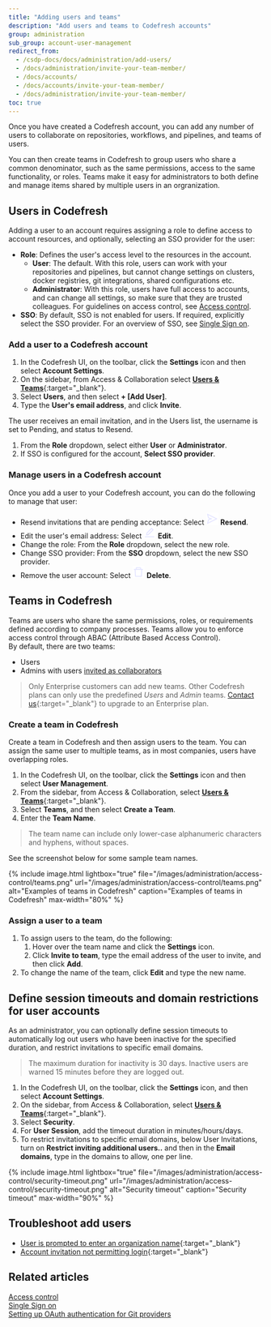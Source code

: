 ```yaml
---
title: "Adding users and teams"
description: "Add users and teams to Codefresh accounts"
group: administration
sub_group: account-user-management
redirect_from:
  - /csdp-docs/docs/administration/add-users/
  - /docs/administration/invite-your-team-member/
  - /docs/accounts/
  - /docs/accounts/invite-your-team-member/
  - /docs/administration/invite-your-team-member/
toc: true
---
```


Once you have created a Codefresh account, you can add any number of users to collaborate on repositories, workflows, and pipelines, and teams of users.   


You can then create teams in Codefresh to group users who share a common denominator, such as the same permissions, access to the same functionality, or roles. Teams make it easy for administrators to both define and manage items shared by multiple users in an orgranization.


## Users in Codefresh
Adding a user to an account requires assigning a role to define access to account resources, and optionally, selecting an SSO provider for the user:

* **Role**: Defines the user's access level to the resources in the account.  
  * **User**: The default. With this role, users can work with your repositories and pipelines, but cannot change settings
on clusters, docker registries, git integrations, shared configurations etc.
  * **Administrator**: With this role, users have full access to accounts, and can change all settings, so make sure that they are trusted colleagues.
  For guidelines on access control, see [Access control]({{site.baseurl}}/docs/administration/account-user-management/access-control/).  
* **SSO**: By default, SSO is not enabled for users. If required, explicitly select the SSO provider. For an overview of SSO, see [Single Sign on]({{site.baseurl}}/docs/single-sign-on/).


###  Add a user to a Codefresh account 
1. In the Codefresh UI, on the toolbar, click the **Settings** icon and then select **Account Settings**.
1. On the sidebar, from Access & Collaboration select [**Users & Teams**](https://g.codefresh.io/account-admin/collaborators/users){:target="\_blank"}.   
1. Select **Users**, and then select **+ [Add User]**.  
1. Type the **User's email address**, and click **Invite**. 
<!---add screenshot-->
  The user receives an email invitation, and in the Users list, the username is set to Pending, and status to Resend. 
1. From the **Role** dropdown, select either **User** or **Administrator**.  
1. If SSO is configured for the account, **Select SSO provider**.  



### Manage users in a Codefresh account

Once you add a user to your Codefresh account, you can do the following to manage that user:  
* Resend invitations that are pending acceptance: Select ![](/images/administration/users/icon-Send.png?display=inline-block) **Resend**.  
* Edit the user's email address: Select ![](/images/administration/users/icon-Edit.png?display=inline-block) **Edit**.  
* Change the role: From the **Role** dropdown, select the new role.
* Change SSO provider: From the **SSO** dropdown, select the new SSO provider.
* Remove the user account: Select ![](/images/administration/users/icon-Delete.png?display=inline-block) **Delete**.



## Teams in Codefresh
Teams are users who share the same permissions, roles, or requirements defined according to company processes. Teams allow you to enforce access control through ABAC (Attribute Based Access Control).  
By default, there are two teams:
* Users
* Admins with users [invited as collaborators](#assign-a-user-to-a-team)  

> Only Enterprise customers can add new teams. Other Codefresh plans can only use the predefined *Users* and *Admin* teams. [Contact us](https://codefresh.io/contact-us/){:target="\_blank"} to upgrade to an Enterprise plan.

### Create a team in Codefresh

Create a team in Codefresh and then assign users to the team. You can assign the same user to multiple teams, as in most companies, users have overlapping roles.  
 
1. In the Codefresh UI, on the toolbar, click the **Settings** icon and then select **User Management**.
1. From the sidebar, from Access & Collaboration, select [**Users & Teams**](https://g.codefresh.io/account-admin/collaborators/users){:target="\_blank"}.   
1. Select **Teams**, and then select **Create a Team**.  
1. Enter the **Team Name**.
  > The team name can include only lower-case alphanumeric characters and hyphens, without spaces.
  
  See the screenshot below for some sample team names.

{% include image.html
  lightbox="true"
  file="/images/administration/access-control/teams.png"
  url="/images/administration/access-control/teams.png"
  alt="Examples of teams in Codefresh"
  caption="Examples of teams in Codefresh"
  max-width="80%"
    %}

### Assign a user to a team
1. To assign users to the team, do the following:
    1. Hover over the team name and click the **Settings** icon. 
    1. Click **Invite to team**, type the email address of the user to invite, and then click **Add**.
1. To change the name of the team, click **Edit** and type the new name. 

## Define session timeouts and domain restrictions for user accounts
As an administrator, you can optionally define session timeouts to automatically log out users who have been inactive for the specified duration, and restrict invitations to specific email domains.  

> The maximum duration for inactivity is 30 days. Inactive users are warned 15 minutes before they are logged out.

1. In the Codefresh UI, on the toolbar, click the **Settings** icon, and then select **Account Settings**.
1. On the sidebar, from Access & Collaboration, select [**Users & Teams**](https://g.codefresh.io/account-admin/collaborators/users){:target="\_blank"}.   
1. Select **Security**.  
1. For **User Session**, add the timeout duration in minutes/hours/days.
1. To restrict invitations to specific email domains, below User Invitations, turn on **Restrict inviting additional users..** and then in the **Email domains**, type in the domains to allow, one per line.

 {% include image.html
  lightbox="true"
  file="/images/administration/access-control/security-timeout.png"
  url="/images/administration/access-control/security-timeout.png"
  alt="Security timeout"
  caption="Security timeout"
  max-width="90%"
    %}

## Troubleshoot add users

* [User is prompted to enter an organization name](https://support.codefresh.io/hc/en-us/articles/360020177959-User-is-prompted-to-enter-an-organization-name){:target="\_blank"}
* [Account invitation not permitting login](https://support.codefresh.io/hc/en-us/articles/360015251000-Account-invitation-not-permitting-login){:target="\_blank"}
<!--this is already mentioned as inline refs; add other topics-->

## Related articles
[Access control]({{site.baseurl}}/docs/administration/account-user-management/access-control/)  
[Single Sign on]({{site.baseurl}}/docs/single-sign-on/)  
[Setting up OAuth authentication for Git providers]({{site.baseurl}}/docs/administration/account-user-management/oauth-setup)  

